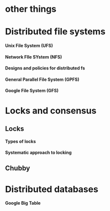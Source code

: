 # other things

# Distributed file systems


#### Unix File System (UFS)


#### Network FIle SYstem (NFS)

#### Designs and policies for distributed fs

#### General Parallel File System (GPFS)

#### Google File System (GFS)

# Locks and consensus

## Locks
#### Types of locks

#### Systematic approach to locking

## Chubby

# Distributed databases

#### Google Big Table

